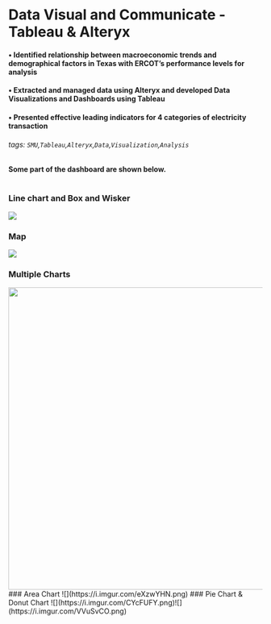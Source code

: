 # Data Visual and Communicate - Tableau & Alteryx
#### •	Identified relationship between macroeconomic trends and demographical factors in Texas with ERCOT’s performance levels for analysis
#### •	Extracted and managed data using Alteryx and developed Data Visualizations and Dashboards using Tableau
#### •	Presented effective leading indicators for 4 categories of electricity transaction

###### tags: `SMU`,`Tableau`,`Alteryx`,`Data`,`Visualization`,`Analysis`

#### Some part of the dashboard are shown below.
# 
#
### Line chart and Box and Wisker
![](https://i.imgur.com/PrJAcsD.png)
### Map
![](https://i.imgur.com/vMPeHCd.png)
### Multiple Charts 
<img src="https://i.imgur.com/cneAYU1.png" width="600" />
### Area Chart
![](https://i.imgur.com/eXzwYHN.png)
### Pie Chart & Donut Chart
![](https://i.imgur.com/CYcFUFY.png)![](https://i.imgur.com/VVuSvCO.png) 
